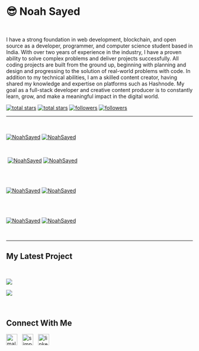 <h1>😎 Noah Sayed</h1>
<br />
<p align="left">I have a strong foundation in web development, blockchain, and open source as a developer, programmer, and computer science student based in India. With over two years of experience in the industry, I have a proven ability to solve  complex problems and deliver projects successfully. All coding projects are built from the ground up, beginning with planning and design and progressing to the solution of real-world problems with code. In addition to my technical abilities, I am a skilled content creator, having shared my knowledge and expertise on platforms such as Hashnode. My goal as a full-stack developer and creative content producer is to constantly learn, grow, and make a meaningful impact in the digital world.</p>
<p align="left"> 
  <a href="https://github.com/NoahSayed?tab=repositories&sort=stargazers#gh-light-mode-only">
    <img alt="total stars" title="Total stars on GitHub" src="https://custom-icon-badges.demolab.com/github/stars/NoahSayed?color=3ea97d&style=for-the-badge&labelColor=40b682&logo=star#gh-light-mode-only"/></a>
  
  <a href="https://github.com/NoahSayed?tab=repositories&sort=stargazers#gh-dark-mode-only">
    <img alt="total stars" title="Total stars on GitHub" src="https://custom-icon-badges.demolab.com/github/stars/NoahSayed?color=655489&style=for-the-badge&labelColor=c691e9&logo=star#gh-dark-mode-only"/></a>
  
  <a href="https://github.com/NoahSayed?tab=followers#gh-light-mode-only">
    <img alt="followers" title="Follow me on Github" src="https://custom-icon-badges.demolab.com/github/followers/NoahSayed?color=2c4954&labelColor=2c3e50&style=for-the-badge&logo=person-add&label=Follow&logoColor=white#gh-light-mode-only"/></a>
    
  <a href="https://github.com/NoahSayed?tab=followers#gh-dark-mode-only">
    <img alt="followers" title="Follow me on Github" src="https://custom-icon-badges.demolab.com/github/followers/NoahSayed?color=dacc84&labelColor=f9e692&style=for-the-badge&logo=person-add&label=Follow&logoColor=white#gh-dark-mode-only"/></a>
</p>

---
<br />

<p><a href="https://github.com/NoahSayed#gh-dark-mode-only" target="_blank"><img align="center" src="https://github-readme-stats.vercel.app/api/top-langs/?username=NoahSayed&langs_count=6&show_icon=true&layout=compact&theme=nightowl#gh-dark-mode-only" alt="NoahSayed" /></a>
  <a href="https://github.com/NoahSayed#gh-light-mode-only" target="_blank"><img align="center" src="https://github-readme-stats.vercel.app/api/top-langs/?username=NoahSayed&langs_count=6&show_icon=true&layout=compact&theme=vue#gh-light-mode-only" alt="NoahSayed" /></a>
</p>

<br />

<p>&nbsp;<a href="https://github.com/NoahSayed#gh-dark-mode-only" target="_blank"><img align="center" src="https://github-readme-stats.vercel.app/api?username=simplysabir&count_private=true&show_icons=true&theme=nightowl#gh-dark-mode-only" alt="NoahSayed" /></a>
<a href="https://github.com/NoahSayed#gh-light-mode-only" target="_blank"><img align="center" src="https://github-readme-stats.vercel.app/api?username=NoahSayed&count_private=true&show_icons=true&theme=vue#gh-light-mode-only" alt="NoahSayed" /></a>
</p> 
<br>
<br />

<p><a href="https://github.com/NoahSayed#gh-dark-mode-only" target="_blank"><img align="center" src="https://streak-stats.demolab.com?user=NoahSayed&theme=nightowl#gh-dark-mode-only" alt="NoahSayed"/></a>
<a href="https://github.com/NoahSayed#gh-light-mode-only" target="_blank"><img align="center" src="https://streak-stats.demolab.com?user=NoahSayed&theme=vue#gh-light-mode-only" alt="NoahSayed"/></a></p>
<br/>
<br />

<p><a href="https://github.com/NoahSayed#gh-dark-mode-only" target="_blank"><img align="center" src="https://github-readme-activity-graph.cyclic.app/graph?username=NoahSayed&theme=nightowl#gh-dark-mode-only" alt="NoahSayed" /></a>
<a href="https://github.com/NoahSayed#gh-light-mode-only" target="_blank"><img align="center" src="https://github-readme-activity-graph.cyclic.app/graph?username=NoahSayed&theme=vue#gh-light-mode-only" alt="NoahSayed" /></a></p>
<br/>

---


<h2>My Latest Project</h2> 
<br />
<p><a href="https://github.com/NoahSayed/CoderClue#gh-dark-mode-only" target="_blank"><img align="center" src="https://github-readme-stats.vercel.app/api/pin/?username=NoahSayed&repo=CoderClue&theme=nightowl&show_owner=true#gh-dark-mode-only"/></a></p>
<p><a href="https://github.com/NoahSayed/CoderClue#gh-light-mode-only" target="_blank"><img align="center" src="https://github-readme-stats.vercel.app/api/pin/?username=NoahSayed&repo=CoderClue&theme=vue&show_owner=true#gh-light-mode-only"/></a></p>
<br />


<h2>Connect With Me</h2> 
<p align="left">
<a href="https://twitter.com/malik_9136" target="_blank"><img align="left" width="30px" style="padding-right:10px;" src="https://raw.githubusercontent.com/rahuldkjain/github-profile-readme-generator/master/src/images/icons/Social/twitter.svg" alt="malik_9136" /></a>
<a href="https://instagram.com/simplysabir_" target="_blank"><img align="left" width="30px" style="padding-right:10px" src="https://raw.githubusercontent.com/rahuldkjain/github-profile-readme-generator/master/src/images/icons/Social/instagram.svg" alt="simplysabir_" /></a>
<a href="https://www.linkedin.com/in/sabir-khan-159784240/" target="_blank"><img align="left" alt="linkedin" width="30px" style="padding-right: 10px;" src="https://cdn.jsdelivr.net/gh/devicons/devicon/icons/linkedin/linkedin-original.svg" /></a>
</p>
